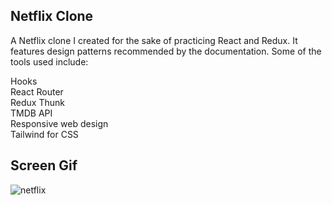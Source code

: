 <h2>Netflix Clone</h2>

A Netflix clone I created for the sake of practicing React and Redux. It features design patterns recommended by the documentation. Some of the tools used include:

Hooks </br>
React Router </br>
Redux Thunk </br>
TMDB API </br>
Responsive web design </br>
Tailwind for CSS </br>

<h2>Screen Gif</h2>

![netflix](https://github.com/begpan/netflixClone/assets/145170180/930b1a31-860d-491a-943f-436f08c9e7bd)
